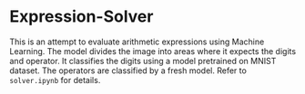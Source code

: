 # Expression-Solver
This is an attempt to evaluate arithmetic expressions using Machine Learning. The model divides the image into areas where it expects the digits and operator. It classifies the digits using a model pretrained on MNIST dataset. The operators are classified by a fresh model. Refer to `solver.ipynb` for details.

